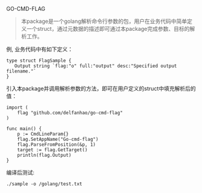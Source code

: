 GO-CMD-FLAG

> 本package是一个golang解析命令行参数的包，用户在业务代码中简单定义一个struct，通过元数据的描述即可通过本package完成参数、目标的解析工作。


例, 业务代码中有如下定义：

```
type struct FlagSample {
   Output string `flag:"o" full:"output" desc:"Specified output filename."`
}
```
引入本package并调用解析参数的方法，即可在用户定义的struct中填充解析后的值：
```
import (
    flag "github.com/delfanhao/go-cmd-flag"
)

func main() {
	p := CmdLineParam{}
	flag.SetAppName("Go-cmd-flag")
	flag.ParseFromPosition(&p, 1)
	target := flag.GetTarget()   
	println(flag.Output)
}    
```
编译后测试:
```
./sample -o /golang/test.txt
```


